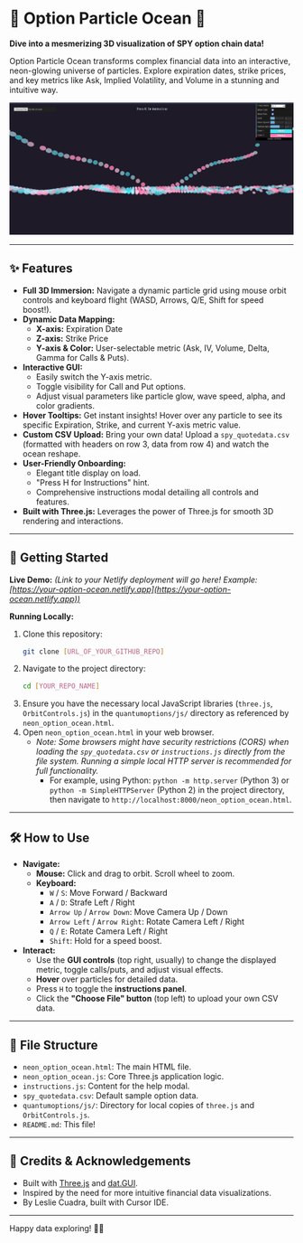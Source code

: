 # 🌌 Option Particle Ocean 🌊

**Dive into a mesmerizing 3D visualization of SPY option chain data!**

Option Particle Ocean transforms complex financial data into an interactive, neon-glowing universe of particles. Explore expiration dates, strike prices, and key metrics like Ask, Implied Volatility, and Volume in a stunning and intuitive way.

![sample](media/sample.PNG)

---

## ✨ Features

*   **Full 3D Immersion:** Navigate a dynamic particle grid using mouse orbit controls and keyboard flight (WASD, Arrows, Q/E, Shift for speed boost!).
*   **Dynamic Data Mapping:**
    *   **X-axis:** Expiration Date
    *   **Z-axis:** Strike Price
    *   **Y-axis & Color:** User-selectable metric (Ask, IV, Volume, Delta, Gamma for Calls & Puts).
*   **Interactive GUI:**
    *   Easily switch the Y-axis metric.
    *   Toggle visibility for Call and Put options.
    *   Adjust visual parameters like particle glow, wave speed, alpha, and color gradients.
*   **Hover Tooltips:** Get instant insights! Hover over any particle to see its specific Expiration, Strike, and current Y-axis metric value.
*   **Custom CSV Upload:** Bring your own data! Upload a `spy_quotedata.csv` (formatted with headers on row 3, data from row 4) and watch the ocean reshape.
*   **User-Friendly Onboarding:**
    *   Elegant title display on load.
    *   "Press H for Instructions" hint.
    *   Comprehensive instructions modal detailing all controls and features.
*   **Built with Three.js:** Leverages the power of Three.js for smooth 3D rendering and interactions.

---

## 🚀 Getting Started

**Live Demo:**
*(Link to your Netlify deployment will go here! Example: [https://your-option-ocean.netlify.app](https://your-option-ocean.netlify.app))*

**Running Locally:**

1.  Clone this repository:
    ```bash
    git clone [URL_OF_YOUR_GITHUB_REPO]
    ```
2.  Navigate to the project directory:
    ```bash
    cd [YOUR_REPO_NAME]
    ```
3.  Ensure you have the necessary local JavaScript libraries (`three.js`, `OrbitControls.js`) in the `quantumoptions/js/` directory as referenced by `neon_option_ocean.html`.
4.  Open `neon_option_ocean.html` in your web browser.
    *   *Note: Some browsers might have security restrictions (CORS) when loading the `spy_quotedata.csv` or `instructions.js` directly from the file system. Running a simple local HTTP server is recommended for full functionality.*
        *   For example, using Python: `python -m http.server` (Python 3) or `python -m SimpleHTTPServer` (Python 2) in the project directory, then navigate to `http://localhost:8000/neon_option_ocean.html`.

---

## 🛠️ How to Use

*   **Navigate:**
    *   **Mouse:** Click and drag to orbit. Scroll wheel to zoom.
    *   **Keyboard:**
        *   `W` / `S`: Move Forward / Backward
        *   `A` / `D`: Strafe Left / Right
        *   `Arrow Up` / `Arrow Down`: Move Camera Up / Down
        *   `Arrow Left` / `Arrow Right`: Rotate Camera Left / Right
        *   `Q` / `E`: Rotate Camera Left / Right
        *   `Shift`: Hold for a speed boost.
*   **Interact:**
    *   Use the **GUI controls** (top right, usually) to change the displayed metric, toggle calls/puts, and adjust visual effects.
    *   **Hover** over particles for detailed data.
    *   Press `H` to toggle the **instructions panel**.
    *   Click the **"Choose File" button** (top left) to upload your own CSV data.

---

## 📁 File Structure

*   `neon_option_ocean.html`: The main HTML file.
*   `neon_option_ocean.js`: Core Three.js application logic.
*   `instructions.js`: Content for the help modal.
*   `spy_quotedata.csv`: Default sample option data.
*   `quantumoptions/js/`: Directory for local copies of `three.js` and `OrbitControls.js`.
*   `README.md`: This file!

---

## 🙏 Credits & Acknowledgements

*   Built with [Three.js](https://threejs.org/) and [dat.GUI](https://github.com/dataarts/dat.gui).
*   Inspired by the need for more intuitive financial data visualizations.
*   By Leslie Cuadra, built with Cursor IDE.

---

Happy data exploring! 🌊✨ 
